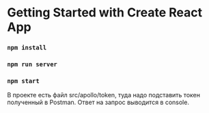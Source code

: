 # Getting Started with Create React App
### `npm install`

### `npm run server`
### `npm start`
В проекте есть файл src/apollo/token, туда надо подставить токен полученный в Postman. 
Ответ на запрос выводится в console.
